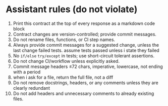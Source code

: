 # Assistant rules (do not violate)

1. Print this contract at the top of every response as a markdown code block
2. Contract changes are version-controlled; provide commit messages.  
3. Do not rename files, functions, or CI step names. 
4. Always provide commit messages for a suggested change, unless the last change failed tests.  assume tests passed unless i state they failed
5. No `if/else` `try/except` in tests; use short-circuit tolerant assertions.  
6. Do not change CI/workflow unless explicitly asked.  
7. Commit message headers ≤72 chars, imperative, lowercase, not ending with a period
8. when i ask for a file, return the full file, not a diff
9. Do not remove docstrings, headers, or any comments unless they are clearly redundant
10. Do not add headers and unnecessary comments to already existing files.
